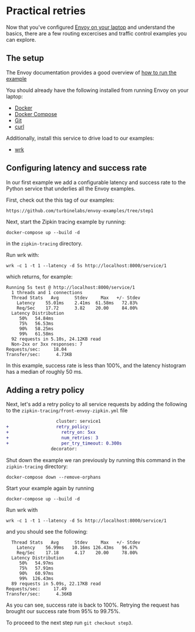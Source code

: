 # Practical retries

Now that you've configured [Envoy on your laptop](on-your-laptop.html) and understand the basics, there are a few routing excercises and traffic control
examples you can explore.

## The setup

The Envoy documentation provides a good overview of
[how to run the example](https://www.envoyproxy.io/docs/envoy/latest/start/sandboxes/zipkin_tracing)

You should already have the following installed from running Envoy on your laptop:

- [Docker](https://docs.docker.com/install/)
- [Docker Compose](https://docs.docker.com/compose/install/)
- [Git](https://help.github.com/articles/set-up-git/)
- [curl](https://curl.haxx.se/)

Additionally, install this service to drive load to our examples:

- [wrk](https://github.com/wg/wrk)

## Configuring latency and success rate

In our first example we add a configurable latency and success rate to the
Python service that underlies all the Envoy examples.

First, check out the this tag of our examples:

`https://github.com/turbinelabs/envoy-examples/tree/step1`

Next, start the Zipkin tracing example by running:

`docker-compose up --build -d`

in the `zipkin-tracing` directory.

Run wrk with:

`wrk -c 1 -t 1 --latency -d 5s http://localhost:8000/service/1`

which returns, for example:

```console
Running 5s test @ http://localhost:8000/service/1
  1 threads and 1 connections
  Thread Stats   Avg      Stdev     Max   +/- Stdev
    Latency    55.01ms    2.41ms  61.58ms   72.83%
    Req/Sec    17.72      3.82    20.00     84.00%
  Latency Distribution
     50%   54.84ms
     75%   56.53ms
     90%   58.25ms
     99%   61.58ms
  92 requests in 5.10s, 24.12KB read
  Non-2xx or 3xx responses: 7
Requests/sec:     18.04
Transfer/sec:      4.73KB
```

In this example, success rate is less than 100%, and the latency histogram has a
median of roughly 50 ms.

## Adding a retry policy

Next, let's add a retry policy to all service requests by adding the following
to the `zipkin-tracing/front-envoy-zipkin.yml` file

```diff
                   cluster: service1
+                  retry_policy:
+                    retry_on: 5xx
+                    num_retries: 3
+                    per_try_timeout: 0.300s
                 decorator:
```

Shut down the example we ran previously by running this command in the `zipkin-tracing` directory:

`docker-compose down --remove-orphans`

Start your example again by running

`docker-compose up --build -d`

Run wrk with

`wrk -c 1 -t 1 --latency -d 5s http://localhost:8000/service/1`

and you should see the following:

```console
  Thread Stats   Avg      Stdev     Max   +/- Stdev
    Latency    56.99ms   10.16ms 126.43ms   96.67%
    Req/Sec    17.18      4.17    20.00     78.00%
  Latency Distribution
     50%   54.97ms
     75%   57.91ms
     90%   60.97ms
     99%  126.43ms
  89 requests in 5.09s, 22.17KB read
Requests/sec:     17.49
Transfer/sec:      4.36KB
```

As you can see, success rate is back to 100%. Retrying the request has brought
our success rate from 95% to 99.75%.

To proceed to the next step run `git checkout step3`.
